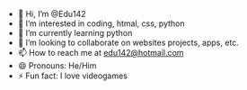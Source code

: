 - 👋 Hi, I’m @Edu142
- 👀 I’m interested in coding, htmal, css, python
- 🌱 I’m currently learning python
- 💞️ I’m looking to collaborate on websites projects, apps, etc.
- 📫 How to reach me at edu142@hotmail.com  
- 😄 Pronouns: He/Him
- ⚡ Fun fact: I love videogames

<!---
Edu142/Edu142 is a ✨ special ✨ repository because its `README.md` (this file) appears on your GitHub profile.
You can click the Preview link to take a look at your changes.
--->

